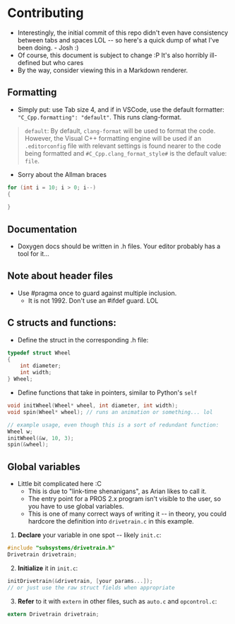 # Contributing
- Interestingly, the initial commit of this repo didn't even have consistency between tabs and spaces LOL -- so here's a quick dump of what I've been doing. - Josh :)
- Of course, this document is subject to change :P It's also horribly ill-defined but who cares
- By the way, consider viewing this in a Markdown renderer.

## Formatting
- Simply put: use Tab size 4, and if in VSCode, use the default formatter: `"C_Cpp.formatting": "default"`. This runs clang-format.
> `default`: By default, `clang-format` will be used to format the code. However, the Visual C++ formatting engine will be used if an `.editorconfig` file with relevant settings is found nearer to the code being formatted and `#C_Cpp.clang_format_style#` is the default value: `file`.

- Sorry about the Allman braces
```c
for (int i = 10; i > 0; i--)
{
    
}
```

## Documentation
- Doxygen docs should be written in .h files. Your editor probably has a tool for it...

## Note about header files
- Use #pragma once to guard against multiple inclusion.
  - It is not 1992. Don't use an #ifdef guard. LOL

## C structs and functions:
- Define the struct in the corresponding .h file:
```c
typedef struct Wheel
{
    int diameter;
    int width;
} Wheel;
```
- Define functions that take in pointers, similar to Python's `self`
```c
void initWheel(Wheel* wheel, int diameter, int width);
void spin(Wheel* wheel); // runs an animation or something... lol

// example usage, even though this is a sort of redundant function:
Wheel w;
initWheel(&w, 10, 3);
spin(&wheel);
```

## Global variables
- Little bit complicated here :C
  - This is due to "link-time shenanigans", as Arian likes to call it.
  - The entry point for a PROS 2.x program isn't visible to the user, so you have to use global variables.
  - This is one of many correct ways of writing it -- in theory, you could hardcore the definition into `drivetrain.c` in this example.
1. **Declare** your variable in one spot -- likely `init.c`:
```c
#include "subsystems/drivetrain.h"
Drivetrain drivetrain;
```
2. **Initialize** it in `init.c`:
```c
initDrivetrain(&drivetrain, [your params...]);
// or just use the raw struct fields when appropriate
```
3. **Refer** to it with `extern` in other files, such as `auto.c` and `opcontrol.c`:
```c
extern Drivetrain drivetrain;
```